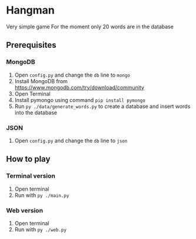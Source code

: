 # Hangman

Very simple game
For the moment only 20 words are in the database

## Prerequisites

### MongoDB

1. Open `config.py` and change the `db` line to `mongo`
2. Install MongoDB from https://www.mongodb.com/try/download/community
3. Open Terminal
4. Install pymongo using command `pip install pymongo`
5. Run `py ./data/generate_words.py` to create a database and insert words into the database

### JSON

1. Open `config.py` and change the `db` line to `json`

## How to play

### Terminal version

1. Open terminal
2. Run with `py ./main.py`

### Web version

1. Open terminal
2. Run with `py ./web.py`
